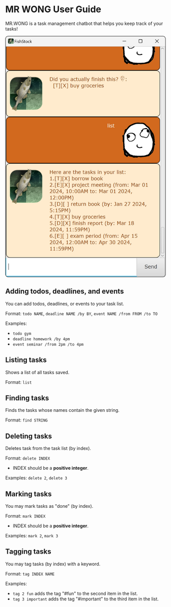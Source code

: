 # MR WONG User Guide

MR.WONG is a task management chatbot that helps you keep track of your tasks!

![Ui screenshot](Ui.png)

## Adding todos, deadlines, and events

You can add todos, deadlines, or events to your task list.

Format: `todo NAME`, `deadline NAME /by BY`, `event NAME /from FROM /to TO`

Examples:

- `todo gym`
- `deadline homework /by 4pm`
- `event seminar /from 2pm /to 4pm`


## Listing tasks

Shows a list of all tasks saved.

Format: `list`

## Finding tasks

Finds the tasks whose names contain the given string.

Format: `find STRING`

## Deleting tasks

Deletes task from the task list (by index).

Format: `delete INDEX`

- INDEX should be a **positive integer**.

Examples: `delete 2`, `delete 3`

## Marking tasks

You may mark tasks as "done" (by index).

Format: `mark INDEX`

- INDEX should be a **positive integer**.

Examples: `mark 2`, `mark 3`

## Tagging tasks

You may tag tasks (by index) with a keyword.

Format: `tag INDEX NAME`

Examples: 
- `tag 2 fun` adds the tag "#fun" to the second item in the list.
- `tag 3 important` adds the tag "#important" to the third item in the list.